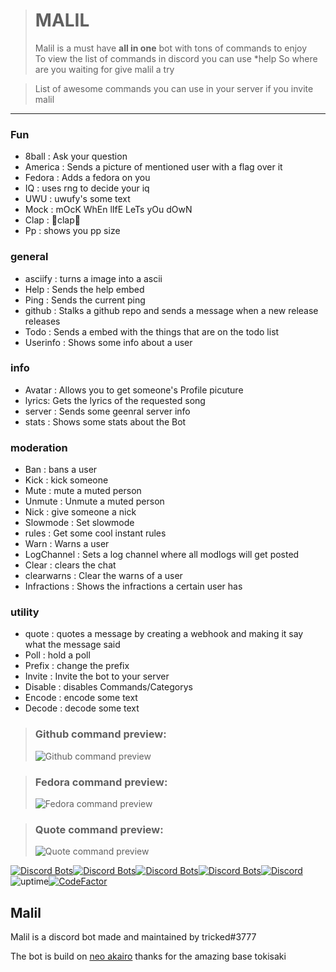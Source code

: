 > # MALIL
>
> Malil is a must have **all in one** bot with tons of commands to enjoy  
> To view the list of commands in discord you can use \*help
> So where are you waiting for give malil a try

> List of awesome commands you can use in your server if you invite malil 
-------
### **Fun**

-   8ball : Ask your question
-   America : Sends a picture of mentioned user with a flag over it
-   Fedora : Adds a fedora on you
-   IQ : uses rng to decide your iq
-   UWU : uwufy's some text
-   Mock : mOcK WhEn lIfE LeTs yOu dOwN
-   Clap : 👏clap👏
-   Pp : shows you pp size

### **general**

-   asciify : turns a image into a ascii
-   Help : Sends the help embed
-   Ping : Sends the current ping
-   github : Stalks a github repo and sends a message when a new release releases
-   Todo : Sends a embed with the things that are on the todo list
-   Userinfo : Shows some info about a user

### **info**

-   Avatar : Allows you to get someone's Profile picuture
-   lyrics: Gets the lyrics of the requested song
-   server : Sends some geenral server info
-   stats : Shows some stats about the Bot

### **moderation**

-   Ban : bans a user
-   Kick : kick someone
-   Mute : mute a muted person
-   Unmute : Unmute a muted person
-   Nick : give someone a nick
-   Slowmode : Set slowmode
-   rules : Get some cool instant rules
-   Warn : Warns a user
-   LogChannel : Sets a log channel where all modlogs will get posted
-   Clear : clears the chat
-   clearwarns : Clear the warns of a user
-   Infractions : Shows the infractions a certain user has

### **utility**

-   quote : quotes a message by creating a webhook and making it say what the message said
-   Poll : hold a poll
-   Prefix : change the prefix
-   Invite : Invite the bot to your server
-   Disable : disables Commands/Categorys
-   Encode : encode some text
-   Decode : decode some text

> ### Github command preview:
> ![Github command preview](https://imgur.com/tALvIXY.png)

> ### Fedora command preview:
> ![Fedora command preview](https://i.imgur.com/QzNyHTG.png)

> ### Quote command preview:
> ![Quote command preview](https://i.imgur.com/Jo8CnhR.png)

[![Discord Bots](https://top.gg/api/widget/status/749020331187896410.svg?noavatar=true)](https://top.gg/bot/749020331187896410)[![Discord Bots](https://top.gg/api/widget/servers/749020331187896410.svg?noavatar=true)](https://top.gg/bot/749020331187896410)[![Discord Bots](https://top.gg/api/widget/upvotes/749020331187896410.svg?noavatar=true)](https://top.gg/bot/749020331187896410)[![Discord Bots](https://top.gg/api/widget/owner/749020331187896410.svg?noavatar=true)](https://top.gg/bot/749020331187896410)[![Discord](https://discord.com/api/guilds/748956745409232945/embed.png)](https://discord.gg/mY8zTARu4g)
![uptime](https://img.shields.io/badge/uptime-99%25-brightgreen)[![CodeFactor](https://www.codefactor.io/repository/github/skyblockdev/malil-akairo/badge/main?s=3eba279a212050035264f1f576e01af51d7f6a27)](https://www.codefactor.io/repository/github/skyblockdev/malil-akairo/overview/main)

## Malil

Malil is a discord bot made and maintained by tricked\#3777

The bot is build on [neo akairo](https://github.com/Unwork-ID/Neo-Akairo) thanks for the amazing base tokisaki

